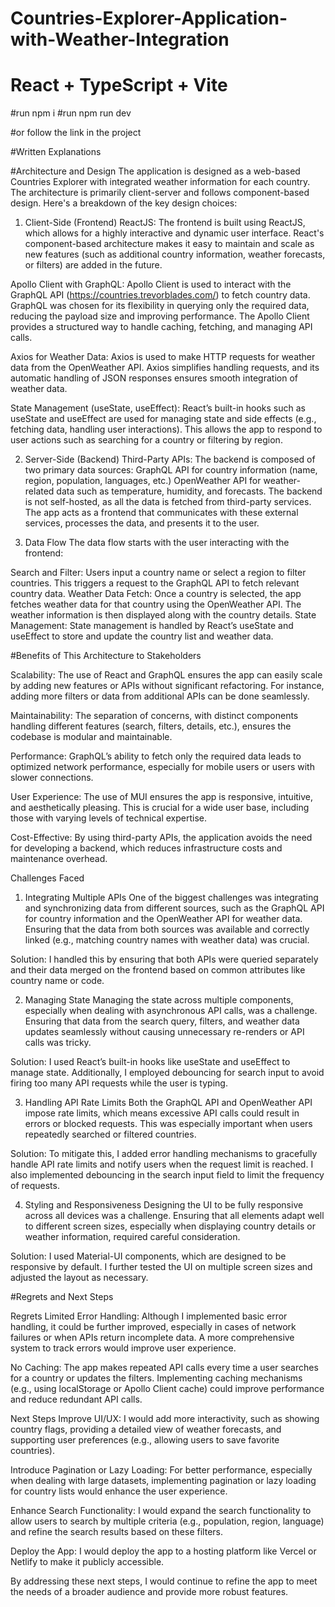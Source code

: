 # Countries-Explorer-Application-with-Weather-Integration

# React + TypeScript + Vite

#run npm i
#run npm run dev

#or follow the link in the project 

#Written Explanations

#Architecture and Design
The application is designed as a web-based Countries Explorer with integrated weather information for each country. The architecture is primarily client-server and follows component-based design. Here's a breakdown of the key design choices:

1. Client-Side (Frontend)
ReactJS: The frontend is built using ReactJS, which allows for a highly interactive and dynamic user interface. React's component-based architecture makes it easy to maintain and scale as new features (such as additional country information, weather forecasts, or filters) are added in the future.

Apollo Client with GraphQL: Apollo Client is used to interact with the GraphQL API (https://countries.trevorblades.com/) to fetch country data. GraphQL was chosen for its flexibility in querying only the required data, reducing the payload size and improving performance. The Apollo Client provides a structured way to handle caching, fetching, and managing API calls.

Axios for Weather Data: Axios is used to make HTTP requests for weather data from the OpenWeather API. Axios simplifies handling requests, and its automatic handling of JSON responses ensures smooth integration of weather data.

State Management (useState, useEffect): React’s built-in hooks such as useState and useEffect are used for managing state and side effects (e.g., fetching data, handling user interactions). This allows the app to respond to user actions such as searching for a country or filtering by region.

2. Server-Side (Backend)
Third-Party APIs: The backend is composed of two primary data sources:
GraphQL API for country information (name, region, population, languages, etc.)
OpenWeather API for weather-related data such as temperature, humidity, and forecasts.
The backend is not self-hosted, as all the data is fetched from third-party services. The app acts as a frontend that communicates with these external services, processes the data, and presents it to the user.

3. Data Flow
The data flow starts with the user interacting with the frontend:

Search and Filter: Users input a country name or select a region to filter countries. This triggers a request to the GraphQL API to fetch relevant country data.
Weather Data Fetch: Once a country is selected, the app fetches weather data for that country using the OpenWeather API. The weather information is then displayed along with the country details.
State Management: State management is handled by React’s useState and useEffect to store and update the country list and weather data.

#Benefits of This Architecture to Stakeholders

Scalability: The use of React and GraphQL ensures the app can easily scale by adding new features or APIs without significant refactoring. For instance, adding more filters or data from additional APIs can be done seamlessly.

Maintainability: The separation of concerns, with distinct components handling different features (search, filters, details, etc.), ensures the codebase is modular and maintainable.

Performance: GraphQL’s ability to fetch only the required data leads to optimized network performance, especially for mobile users or users with slower connections.

User Experience: The use of MUI ensures the app is responsive, intuitive, and aesthetically pleasing. This is crucial for a wide user base, including those with varying levels of technical expertise.

Cost-Effective: By using third-party APIs, the application avoids the need for developing a backend, which reduces infrastructure costs and maintenance overhead.

Challenges Faced
1. Integrating Multiple APIs
One of the biggest challenges was integrating and synchronizing data from different sources, such as the GraphQL API for country information and the OpenWeather API for weather data. Ensuring that the data from both sources was available and correctly linked (e.g., matching country names with weather data) was crucial.

Solution: I handled this by ensuring that both APIs were queried separately and their data merged on the frontend based on common attributes like country name or code.

2. Managing State
Managing the state across multiple components, especially when dealing with asynchronous API calls, was a challenge. Ensuring that data from the search query, filters, and weather data updates seamlessly without causing unnecessary re-renders or API calls was tricky.

Solution: I used React’s built-in hooks like useState and useEffect to manage state. Additionally, I employed debouncing for search input to avoid firing too many API requests while the user is typing.

3. Handling API Rate Limits
Both the GraphQL API and OpenWeather API impose rate limits, which means excessive API calls could result in errors or blocked requests. This was especially important when users repeatedly searched or filtered countries.

Solution: To mitigate this, I added error handling mechanisms to gracefully handle API rate limits and notify users when the request limit is reached. I also implemented debouncing in the search input field to limit the frequency of requests.

4. Styling and Responsiveness
Designing the UI to be fully responsive across all devices was a challenge. Ensuring that all elements adapt well to different screen sizes, especially when displaying country details or weather information, required careful consideration.

Solution: I used Material-UI components, which are designed to be responsive by default. I further tested the UI on multiple screen sizes and adjusted the layout as necessary.

#Regrets and Next Steps

Regrets
Limited Error Handling: Although I implemented basic error handling, it could be further improved, especially in cases of network failures or when APIs return incomplete data. A more comprehensive system to track errors would improve user experience.

No Caching: The app makes repeated API calls every time a user searches for a country or updates the filters. Implementing caching mechanisms (e.g., using localStorage or Apollo Client cache) could improve performance and reduce redundant API calls.

Next Steps
Improve UI/UX: I would add more interactivity, such as showing country flags, providing a detailed view of weather forecasts, and supporting user preferences (e.g., allowing users to save favorite countries).

Introduce Pagination or Lazy Loading: For better performance, especially when dealing with large datasets, implementing pagination or lazy loading for country lists would enhance the user experience.

Enhance Search Functionality: I would expand the search functionality to allow users to search by multiple criteria (e.g., population, region, language) and refine the search results based on these filters.

Deploy the App: I would deploy the app to a hosting platform like Vercel or Netlify to make it publicly accessible.

By addressing these next steps, I would continue to refine the app to meet the needs of a broader audience and provide more robust features.

